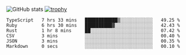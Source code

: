 ![GitHub stats](https://github-readme-stats.vercel.app/api?username=ksk001100&show_icons=true&theme=tokyonight)
[![trophy](https://github-profile-trophy.vercel.app/?username=ksk001100&theme=onedark)](https://github.com/ryo-ma/github-profile-trophy)

<!--START_SECTION:waka-->

```text
TypeScript   7 hrs 33 mins   ████████████▒░░░░░░░░░░░░   49.25 %
Ruby         6 hrs 30 mins   ██████████▓░░░░░░░░░░░░░░   42.43 %
Rust         1 hr 8 mins     ██░░░░░░░░░░░░░░░░░░░░░░░   07.42 %
CSV          3 mins          ░░░░░░░░░░░░░░░░░░░░░░░░░   00.40 %
JSON         3 mins          ░░░░░░░░░░░░░░░░░░░░░░░░░   00.35 %
Markdown     0 secs          ░░░░░░░░░░░░░░░░░░░░░░░░░   00.10 %
```

<!--END_SECTION:waka-->
